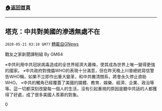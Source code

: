 ###  [:house:返回首頁](https://github.com/ourhimalayas/txt)
---

## 塔克：中共對美國的滲透無處不在
`2020-05-21 03:10 GM77` [轉載自GNews](https://gnews.org/zh-hant/208694/)

戰友之家新聞譯制組
By GM64



•中共利用中共冠狀病毒造成的全世界經濟大蕭條，使其成為世界上唯一變得更強的國家。
•中共政府對傀儡WHO的表現十分滿意，但在昨天晚上川普總統寫信警告WHO稱，如果不立即作出重大變革，和中共撇清關系，將會永久停止資助WHO。
•中共的觸角已經覆蓋了美國的媒體、教育、娛樂、經濟、企業、政治等等。這一切都深刻改變每一個人的生活，沒有引起重視的原因是聽中共話的人都獲得了好處，成了很多美國人羨慕的對象。

0
